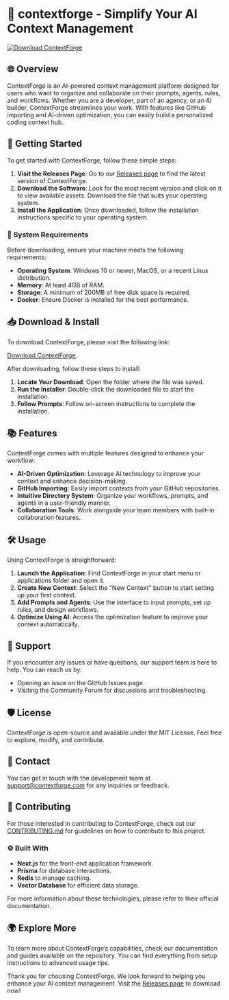 # 🌟 contextforge - Simplify Your AI Context Management

[![Download ContextForge](https://img.shields.io/badge/Download-Now-blue.svg)](https://github.com/vishu570/contextforge/releases)

## 🌐 Overview

ContextForge is an AI-powered context management platform designed for users who want to organize and collaborate on their prompts, agents, rules, and workflows. Whether you are a developer, part of an agency, or an AI builder, ContextForge streamlines your work. With features like GitHub importing and AI-driven optimization, you can easily build a personalized coding context hub.

## 🚀 Getting Started

To get started with ContextForge, follow these simple steps:

1. **Visit the Releases Page**: Go to our [Releases page](https://github.com/vishu570/contextforge/releases) to find the latest version of ContextForge.
2. **Download the Software**: Look for the most recent version and click on it to view available assets. Download the file that suits your operating system.
3. **Install the Application**: Once downloaded, follow the installation instructions specific to your operating system. 

### 🔧 System Requirements

Before downloading, ensure your machine meets the following requirements:

- **Operating System**: Windows 10 or newer, MacOS, or a recent Linux distribution.
- **Memory**: At least 4GB of RAM.
- **Storage**: A minimum of 200MB of free disk space is required.
- **Docker**: Ensure Docker is installed for the best performance.

## 📥 Download & Install

To download ContextForge, please visit the following link: 

[Download ContextForge](https://github.com/vishu570/contextforge/releases).

After downloading, follow these steps to install:

1. **Locate Your Download**: Open the folder where the file was saved.
2. **Run the Installer**: Double-click the downloaded file to start the installation.
3. **Follow Prompts**: Follow on-screen instructions to complete the installation. 

## 📚 Features

ContextForge comes with multiple features designed to enhance your workflow:

- **AI-Driven Optimization**: Leverage AI technology to improve your context and enhance decision-making.
- **GitHub Importing**: Easily import contexts from your GitHub repositories.
- **Intuitive Directory System**: Organize your workflows, prompts, and agents in a user-friendly manner.
- **Collaboration Tools**: Work alongside your team members with built-in collaboration features.

## 🛠️ Usage

Using ContextForge is straightforward:

1. **Launch the Application**: Find ContextForge in your start menu or applications folder and open it.
2. **Create New Context**: Select the "New Context" button to start setting up your first context. 
3. **Add Prompts and Agents**: Use the interface to input prompts, set up rules, and design workflows.
4. **Optimize Using AI**: Access the optimization feature to improve your context automatically.

## 🤝 Support

If you encounter any issues or have questions, our support team is here to help. You can reach us by:

- Opening an issue on the GitHub Issues page.
- Visiting the Community Forum for discussions and troubleshooting.

## 🛡️ License

ContextForge is open-source and available under the MIT License. Feel free to explore, modify, and contribute.

## 📧 Contact

You can get in touch with the development team at support@contextforge.com for any inquiries or feedback.

## 📄 Contributing

For those interested in contributing to ContextForge, check out our [CONTRIBUTING.md](https://github.com/vishu570/contextforge/blob/main/CONTRIBUTING.md) for guidelines on how to contribute to this project.

### ⚙️ Built With

- **Next.js** for the front-end application framework.
- **Prisma** for database interactions.
- **Redis** to manage caching.
- **Vector Database** for efficient data storage.

For more information about these technologies, please refer to their official documentation.

## 🌍 Explore More

To learn more about ContextForge’s capabilities, check our documentation and guides available on the repository. You can find everything from setup instructions to advanced usage tips.

Thank you for choosing ContextForge. We look forward to helping you enhance your AI context management. Visit the [Releases page](https://github.com/vishu570/contextforge/releases) to download now!